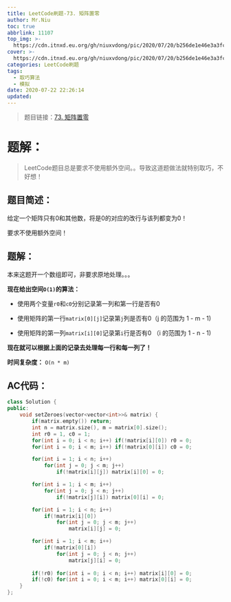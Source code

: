 ```yaml
---
title: LeetCode刷题-73. 矩阵置零
author: Mr.Niu
toc: true
abbrlink: 11107
top_img: >-
  https://cdn.itnxd.eu.org/gh/niuxvdong/pic/2020/07/20/b256de1e46e3a3fc0746be4ecd589fa9.png
cover: >-
  https://cdn.itnxd.eu.org/gh/niuxvdong/pic/2020/07/20/b256de1e46e3a3fc0746be4ecd589fa9.png
categories: LeetCode刷题
tags:
  - 取巧算法
  - 模拟
date: 2020-07-22 22:26:14
updated:
---
```






















> 题目链接：[73. 矩阵置零]( https://leetcode-cn.com/problems/set-matrix-zeroes/)



# 题解：



> LeetCode题目总是要求不使用额外空间。。导致这道题做法就特别取巧，不好想！



## 题目简述：



给定一个矩阵只有0和其他数，将是0的对应的改行与该列都变为0！

要求不使用额外空间！

## 题解：

本来这题开一个数组即可，非要求原地处理。。。

**现在给出空间`O(1)`的算法：**

- 使用两个变量`r0`和`c0`分别记录第一列和第一行是否有0

- 使用矩阵的第一行`matrix[0][j]`记录第`j`列是否有0（j 的范围为 1 - m - 1)
- 使用矩阵的第一列`matrix[i][0]`记录第`i`行是否有0 （i 的范围为 1 - n - 1)

**现在就可以根据上面的记录去处理每一行和每一列了！**



**时间复杂度：** `O(n * m)`

## AC代码：



```c++
class Solution {
public:
    void setZeroes(vector<vector<int>>& matrix) {
        if(matrix.empty()) return;
        int n = matrix.size(), m = matrix[0].size();
        int r0 = 1, c0 = 1;
        for(int i = 0; i < n; i++) if(!matrix[i][0]) r0 = 0;
        for(int i = 0; i < m; i++) if(!matrix[0][i]) c0 = 0;

        for(int i = 1; i < n; i++)
            for(int j = 0; j < m; j++)
                if(!matrix[i][j]) matrix[i][0] = 0;

        for(int i = 1; i < m; i++)
            for(int j = 0; j < n; j++)
                if(!matrix[j][i]) matrix[0][i] = 0;

        for(int i = 1; i < n; i++)
            if(!matrix[i][0])
                for(int j = 0; j < m; j++)
                    matrix[i][j] = 0;

        for(int i = 1; i < m; i++)
            if(!matrix[0][i])
                for(int j = 0; j < n; j++)
                    matrix[j][i] = 0;
        
        if(!r0) for(int i = 0; i < n; i++) matrix[i][0] = 0;
        if(!c0) for(int i = 0; i < m; i++) matrix[0][i] = 0;
    }
};
```




